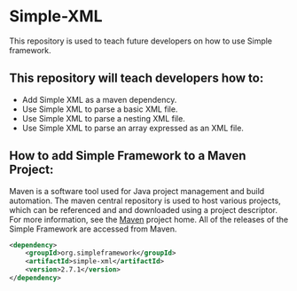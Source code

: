 # Simple-XML
This repository is used to teach future developers on how to use Simple framework.

## This repository will teach developers how to:
- Add Simple XML as a maven dependency.
- Use Simple XML to parse a basic XML file.
- Use Simple XML to parse a nesting XML file.
- Use Simple XML to parse an array expressed as an XML file.

## How to add Simple Framework to a Maven Project:
Maven is a software tool used for Java project management and build automation. The maven central repository is used to host various projects, which can be referenced and and downloaded using a project descriptor. For more information, see the [Maven](https://maven.apache.org/what-is-maven.html) project home. All of the releases of the Simple Framework are accessed from Maven.

```XML
<dependency>
    <groupId>org.simpleframework</groupId>
    <artifactId>simple-xml</artifactId>
    <version>2.7.1</version>
</dependency>
```
